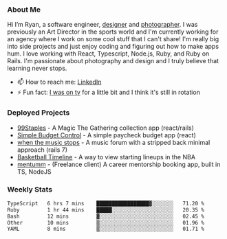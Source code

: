 ### About Me
Hi I’m Ryan, a software engineer, [designer](https://www.denvermullets.com/video) and [photographer](https://www.denvermullets.com/). I was previously an Art Director in the sports world and I'm currently working for an agency where I work on some cool stuff that I can't share! I'm really big into side projects and just enjoy coding and figuring out how to make apps hum. I love working with React, Typescript, Node.js, Ruby, and Ruby on Rails. I'm passionate about photography and design and I truly believe that learning never stops.

- 📫 How to reach me: [LinkedIn](https://www.linkedin.com/in/ryanvaznis)
- ⚡ Fun fact: [I was on tv](https://vimeo.com/381425882) for a little bit and I think it's still in rotation

### Deployed Projects
- [99Staples](https://www.99staples.com/collections/denvermullets/9) - A Magic The Gathering collection app (react/rails)
- [Simple Budget Control](https://simplebudgetcontrol.com/) - A simple paycheck budget app (react)
- [when the music stops](https://whenthemusicstops.net) - A music forum with a stripped back minimal approach (rails 7)
- [Basketball Timeline](https://basketball-timeline.com/?team=PHO&year=2023) - A way to view starting lineups in the NBA
- [mentumm](https://portal.mentumm.com/) - (Freelance client) A career mentorship booking app, built in TS, NodeJS

### Weekly Stats
<!--START_SECTION:waka-->

```txt
TypeScript   6 hrs 7 mins    █████████████████▓░░░░░░░   71.20 %
Ruby         1 hr 44 mins    █████░░░░░░░░░░░░░░░░░░░░   20.35 %
Bash         12 mins         ▓░░░░░░░░░░░░░░░░░░░░░░░░   02.45 %
Other        10 mins         ▒░░░░░░░░░░░░░░░░░░░░░░░░   01.96 %
YAML         8 mins          ▒░░░░░░░░░░░░░░░░░░░░░░░░   01.71 %
```

<!--END_SECTION:waka-->
